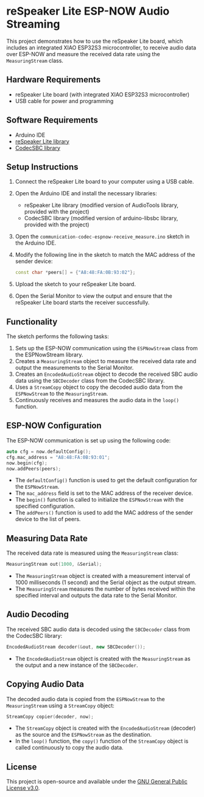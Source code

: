 # reSpeaker Lite ESP-NOW Audio Streaming

This project demonstrates how to use the reSpeaker Lite board, which includes an integrated XIAO ESP32S3 microcontroller, to receive audio data over ESP-NOW and measure the received data rate using the `MeasuringStream` class.

## Hardware Requirements

- reSpeaker Lite board (with integrated XIAO ESP32S3 microcontroller)
- USB cable for power and programming

## Software Requirements

- Arduino IDE
- [reSpeaker Lite library](https://github.com/limengdu/reSpeaker_Lite-Arduino-Library.git)
- [CodecSBC library](https://github.com/limengdu/reSpeaker_Lite-libsbc.git)

## Setup Instructions

1. Connect the reSpeaker Lite board to your computer using a USB cable.

2. Open the Arduino IDE and install the necessary libraries:
   - reSpeaker Lite library (modified version of AudioTools library, provided with the project)
   - CodecSBC library (modified version of arduino-libsbc library, provided with the project)

3. Open the `communication-codec-espnow-receive_measure.ino` sketch in the Arduino IDE.

4. Modify the following line in the sketch to match the MAC address of the sender device:

   ```cpp
   const char *peers[] = {"A8:48:FA:0B:93:02"};
   ```

5. Upload the sketch to your reSpeaker Lite board.

6. Open the Serial Monitor to view the output and ensure that the reSpeaker Lite board starts the receiver successfully.

## Functionality

The sketch performs the following tasks:

1. Sets up the ESP-NOW communication using the `ESPNowStream` class from the ESPNowStream library.
2. Creates a `MeasuringStream` object to measure the received data rate and output the measurements to the Serial Monitor.
3. Creates an `EncodedAudioStream` object to decode the received SBC audio data using the `SBCDecoder` class from the CodecSBC library.
4. Uses a `StreamCopy` object to copy the decoded audio data from the `ESPNowStream` to the `MeasuringStream`.
5. Continuously receives and measures the audio data in the `loop()` function.

## ESP-NOW Configuration

The ESP-NOW communication is set up using the following code:

```cpp
auto cfg = now.defaultConfig();
cfg.mac_address = "A8:48:FA:0B:93:01";
now.begin(cfg);
now.addPeers(peers);
```

- The `defaultConfig()` function is used to get the default configuration for the `ESPNowStream`.
- The `mac_address` field is set to the MAC address of the receiver device.
- The `begin()` function is called to initialize the `ESPNowStream` with the specified configuration.
- The `addPeers()` function is used to add the MAC address of the sender device to the list of peers.

## Measuring Data Rate

The received data rate is measured using the `MeasuringStream` class:

```cpp
MeasuringStream out(1000, &Serial);
```

- The `MeasuringStream` object is created with a measurement interval of 1000 milliseconds (1 second) and the Serial object as the output stream.
- The `MeasuringStream` measures the number of bytes received within the specified interval and outputs the data rate to the Serial Monitor.

## Audio Decoding

The received SBC audio data is decoded using the `SBCDecoder` class from the CodecSBC library:

```cpp
EncodedAudioStream decoder(&out, new SBCDecoder());
```

- The `EncodedAudioStream` object is created with the `MeasuringStream` as the output and a new instance of the `SBCDecoder`.

## Copying Audio Data

The decoded audio data is copied from the `ESPNowStream` to the `MeasuringStream` using a `StreamCopy` object:

```cpp
StreamCopy copier(decoder, now);
```

- The `StreamCopy` object is created with the `EncodedAudioStream` (decoder) as the source and the `ESPNowStream` as the destination.
- In the `loop()` function, the `copy()` function of the `StreamCopy` object is called continuously to copy the audio data.

## License

This project is open-source and available under the [GNU General Public License v3.0](LICENSE).
